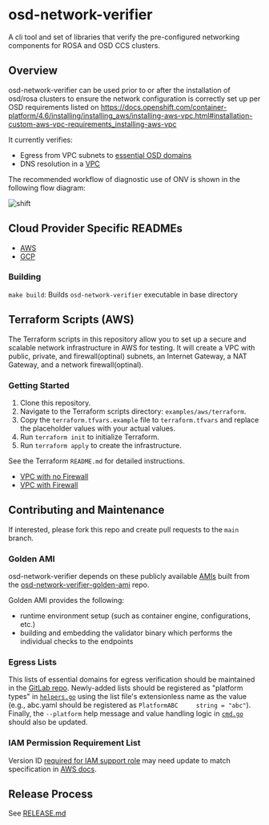 # osd-network-verifier

A cli tool and set of libraries that
verify the pre-configured networking components
for ROSA and OSD CCS clusters.

## Overview

osd-network-verifier can be used prior to or after the installation
of osd/rosa clusters to ensure the network configuration
is correctly set up per OSD requirements listed on https://docs.openshift.com/container-platform/4.6/installing/installing_aws/installing-aws-vpc.html#installation-custom-aws-vpc-requirements_installing-aws-vpc

It currently verifies:
- Egress from VPC subnets to [essential OSD domains](https://docs.openshift.com/rosa/rosa_install_access_delete_clusters/rosa_getting_started_iam/rosa-aws-prereqs.html#osd-aws-privatelink-firewall-prerequisites_prerequisites)
- DNS resolution in a [VPC](https://docs.openshift.com/container-platform/4.10/installing/installing_aws/installing-aws-vpc.html)

The recommended workflow of diagnostic use of ONV is shown in the following flow diagram:

![shift](https://user-images.githubusercontent.com/87340776/168323039-ec5269a8-2cf9-44db-ab5f-e490c88d4342.jpg)

## Cloud Provider Specific READMEs
-  [AWS](docs/aws/aws.md)
-  [GCP](docs/gcp/gcp.md)

### Building
`make build`: Builds `osd-network-verifier` executable in base directory

## Terraform Scripts (AWS)

The Terraform scripts in this repository allow you to set up a secure and scalable network infrastructure in AWS for testing. It will create a VPC with public, private, and firewall(optinal) subnets, an Internet Gateway, a NAT Gateway, and a network firewall(optinal).

### Getting Started

1. Clone this repository.
2. Navigate to the Terraform scripts directory: `examples/aws/terraform`.
3. Copy the `terraform.tfvars.example` file to `terraform.tfvars` and replace the placeholder values with your actual values.
4. Run `terraform init` to initialize Terraform.
5. Run `terraform apply` to create the infrastructure.

See the Terraform `README.md` for detailed instructions.
- [VPC with no Firewall](examples/aws/terraform/vpc/README.md)
- [VPC with Firewall](examples/aws/terraform/vpc-firewall/README.md)

## Contributing and Maintenance
If interested, please fork this repo and create pull requests to the `main` branch.

### Golden AMI
osd-network-verifier depends on these publicly available [AMIs](pkg/verifier/aws/aws_verifier.go#L24-L45) built from the [osd-network-verifier-golden-ami](https://gitlab.cee.redhat.com/service/osd-network-verifier-golden-ami) repo.

Golden AMI provides the following:
- runtime environment setup (such as container engine, configurations, etc.)
- building and embedding the validator binary which performs the individual checks to the endpoints

### Egress Lists

This lists of essential domains for egress verification should be maintained in the [GitLab repo](https://gitlab.cee.redhat.com/service/osd-network-verifier-golden-ami/-/blob/master/build/config/). Newly-added lists should be registered as "platform types" in [`helpers.go`](pkg/helpers/helpers.go#L94) using the list file's extensionless name as the value (e.g., abc.yaml should be registered as `PlatformABC     string = "abc"`). Finally, the `--platform` help message and value handling logic in [`cmd.go`](cmd/egress/cmd.go) should also be updated.

### IAM Permission Requirement List

Version ID [required for IAM support role](docs/aws/aws.md#iam-support-role) may need update to match specification in [AWS docs](https://docs.aws.amazon.com/IAM/latest/UserGuide/reference_policies_elements_version.html).

## Release Process

See [RELEASE.md](./RELEASE.md)